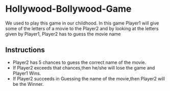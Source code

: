 # Hollywood-Bollywood-Game
We used to play this game in our childhood.
In this game Player1 will give some of the letters of a movie to the Player2 and by looking at the letters given by Player1, Player2 has to guess the movie name 

## Instructions 

* Player2 has 5 chances to guess the correct name of the movie.
* If Player2 exceeds that chances,then he/she will lose the game and Player1 Wins.
* If Player2 succeeds in Guessing the name of the movie,then Player2 will be the Winner.
